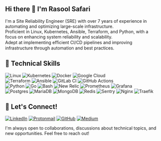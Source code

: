 ## Hi there 👋 I'm Rasool Safari

I'm a Site Reliability Engineer (SRE) with over 7 years of experience in automating and optimizing large-scale infrastructure.  
Proficient in Linux, Kubernetes, Ansible, Terraform, and Python, with a focus on enhancing system reliability and scalability.  
Adept at implementing eﬃcient CI/CD pipelines and improving infrastructure through automation and best practices.

## 🔧 Technical Skills

![Linux](https://img.shields.io/badge/Linux-FCC624?style=for-the-badge&logo=linux&logoColor=black)
![Kubernetes](https://img.shields.io/badge/Kubernetes-3069DE?style=for-the-badge&logo=kubernetes&logoColor=white)
![Docker](https://img.shields.io/badge/docker-%230db7ed.svg?style=for-the-badge&logo=docker&logoColor=white)
![Google Cloud](https://img.shields.io/badge/Google_Cloud-%234285F4.svg?style=for-the-badge&logo=google-cloud&logoColor=white)  
![Terraform](https://img.shields.io/badge/terraform-%235835CC.svg?style=for-the-badge&logo=terraform&logoColor=white)
![Ansible](https://img.shields.io/badge/ansible-%231A1918.svg?style=for-the-badge&logo=ansible&logoColor=white)
![GitLab CI](https://img.shields.io/badge/gitlab%20ci-%23181717.svg?style=for-the-badge&logo=gitlab&logoColor=white)
![GitHub Actions](https://img.shields.io/badge/github%20actions-%232671E5.svg?style=for-the-badge&logo=githubactions&logoColor=white)  
![Python](https://img.shields.io/badge/Python-FFD43B?style=for-the-badge&logo=python&logoColor=blue)
![Go](https://img.shields.io/badge/Go-00ADD8?style=for-the-badge&logo=go&logoColor=white)
![Bash](https://img.shields.io/badge/bash-%23121011.svg?style=for-the-badge&logo=gnu-bash&logoColor=white)
![New Relic](https://img.shields.io/badge/New_Relic-1D252C?style=for-the-badge&logo=Newrelic&logoColor=00ac69)
![Prometheus](https://img.shields.io/badge/Prometheus-E6522C?style=for-the-badge&logo=Prometheus&logoColor=white)
![Grafana](https://img.shields.io/badge/grafana-%23F46800.svg?style=for-the-badge&logo=grafana&logoColor=white)  
![Postgres](https://img.shields.io/badge/postgres-%23316192.svg?style=for-the-badge&logo=postgresql&logoColor=white)
![MariaDB](https://img.shields.io/badge/MariaDB-003545?style=for-the-badge&logo=mariadb&logoColor=white)
![MongoDB](https://img.shields.io/badge/MongoDB-%234ea94b.svg?style=for-the-badge&logo=mongodb&logoColor=white)
![Redis](https://img.shields.io/badge/redis-%23DD0031.svg?style=for-the-badge&logo=redis&logoColor=white)
![Sentry](https://img.shields.io/badge/sentry-%23362D59.svg?style=for-the-badge&logo=sentry&logoColor=white)
![Nginx](https://img.shields.io/badge/nginx-%23009639.svg?style=for-the-badge&logo=nginx&logoColor=white)
![Traefik](https://img.shields.io/badge/Traefik-03192d?style=for-the-badge&logo=traefikproxy&logoColor=4b76dd)



## 💬 Let's Connect!

[![LinkedIn](https://img.shields.io/badge/linkedin-%230077B5.svg?style=for-the-badge&logo=linkedin&logoColor=white)](https://www.linkedin.com/in/rasoolsf/)
[![Protonmail](https://img.shields.io/badge/ProtonMail-8B89CC?style=for-the-badge&logo=protonmail&logoColor=white)](mailto:safari.rasool@proton.me)
[![GitHub](https://img.shields.io/badge/github-%23121011.svg?style=for-the-badge&logo=github&logoColor=white)](https://github.com/rasooll)
[![Medium](https://img.shields.io/badge/Medium-e1f7f7?style=for-the-badge&logo=medium&logoColor=black)](https://medium.com/@rasooll)

I'm always open to collaborations, discussions about technical topics, and new opportunities. Feel free to reach out!
